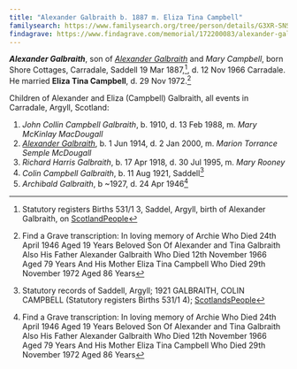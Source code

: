 ```yaml
---
title: "Alexander Galbraith b. 1887 m. Eliza Tina Campbell"
familysearch: https://www.familysearch.org/tree/person/details/G3XR-SNS
findagrave: https://www.findagrave.com/memorial/172200083/alexander-galbraith
---
```

***Alexander Galbraith***, son of *[Alexander Galbraith](galbraith-alexander-1854.md)* and *Mary Campbell*, born Shore Cottages, Carradale, Saddell 19 Mar 1887,[^birth], d. 12 Nov 1966 Carradale.
He married **Eliza Tina Campbell**, d. 29 Nov 1972.[^death]

Children of Alexander and Eliza (Campbell) Galbraith, all events in Carradale, Argyll, Scotland:

1. *John Collin Campbell Galbraith*, b. 1910, d. 13 Feb 1988, m. *Mary McKinlay MacDougall*
2. *[Alexander Galbraith](galbraith-alexander-1914-mcdougal.md)*, b. 1 Jun 1914, d. 2 Jan 2000, m. *Marion Torrance Semple McDougall*
3. *Richard Harris Galbraith*, b. 17 Apr 1918, d. 30 Jul 1995, m. *Mary Rooney*
4. *Colin Campbell Galbraith*, b. 11 Aug 1921, Saddell[^colin-birth]
5. *Archibald Galbraith*, b ~1927, d. 24 Apr 1946[^death]

[^birth]: Statutory registers Births 531/1 3, Saddel, Argyll, birth of Alexander Galbraith, on [ScotlandPeople](https://www.scotlandspeople.gov.uk/view-image/nrs_stat_births/42705294)

[^death]: Find a Grave transcription:
    In loving memory of
    Archie
    Who Died 24th April 1946
    Aged 19 Years
    Beloved Son Of
    Alexander and Tina
    Galbraith
    Also His Father
    Alexander Galbraith
    Who Died 12th November 1966
    Aged 79 Years
    And His Mother
    Eliza Tina Campbell
    Who Died 29th November 1972
    Aged 86 Years

[^colin-birth]: Statutory records of Saddell, Argyll; 1921 GALBRAITH, COLIN CAMPBELL (Statutory registers Births 531/1 4); [ScotlandsPeople](https://www.scotlandspeople.gov.uk/view-image/nrs_stat_births/47378609)

